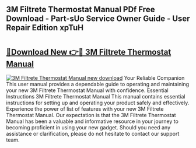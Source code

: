 ## 3M Filtrete Thermostat Manual PDf Free Download - Part-sUo Service Owner Guide - User Repair Edition xpTuH

# <h2><a href="http://bc21329.oget.top/?id=3M+Filtrete+Thermostat+Manual">🔗Download New 👉🔴 3M Filtrete Thermostat Manual</a></h2>

[![3M Filtrete Thermostat Manual new download](https://i.imgur.com/5g1atiW.png)](http://bc21329.oget.top/?id=3M+Filtrete+Thermostat+Manual)
Your Reliable Companion This user manual provides a dependable guide to operating and maintaining your new 3M Filtrete Thermostat Manual with confidence. Essential Instructions 3M Filtrete Thermostat Manual This manual contains essential instructions for setting up and operating your product safely and effectively. Experience the power of list of features with your new 3M Filtrete Thermostat Manual. Our expectation is that the 3M Filtrete Thermostat Manual has been a valuable and informative resource in your journey to becoming proficient in using your new gadget. Should you need any assistance or clarification, please do not hesitate to contact our support team.
